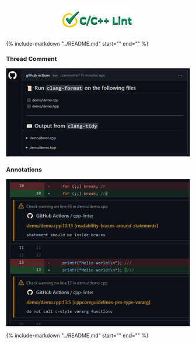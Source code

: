 <p align="center">
<img src="images/logo_nobg.png" alt="icon">
</p>

{%
   include-markdown "../README.md"
   start="<!--intro-start-->"
   end="<!--intro-end-->"
%}

### Thread Comment

![sample comment](images/demo_comment.png)

### Annotations

![workflow annotations](images/demo_annotations.png)

{%
   include-markdown "../README.md"
   start="<!--footer-start-->"
   end="<!--footer-end-->"
%}
